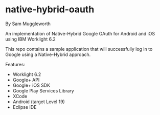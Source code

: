 native-hybrid-oauth
===================

By Sam Muggleworth

An implementation of Native-Hybrid Google OAuth for Android and iOS using IBM Worklight 6.2

This repo contains a sample application that will successfully log in to Google using a Native-Hybrid approach.

Features:
- Worklight 6.2
- Google+ API
- Google+ iOS SDK
- Google Play Services Library
- XCode
- Android (target Level 19)
- Eclipse IDE
